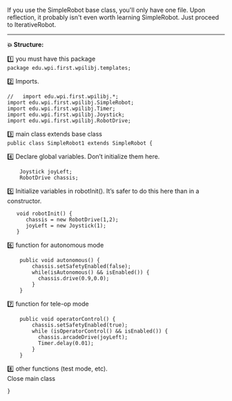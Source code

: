 If you use the SimpleRobot base class, you'll only have one file.
Upon reflection, it probably isn't even worth learning SimpleRobot. Just proceed to IterativeRobot.

----

**:boom: Structure:**

:one:  you must have this package<br>
`package edu.wpi.first.wpilibj.templates;`

:two: Imports.<br>
```
//   import edu.wpi.first.wpilibj.*;
import edu.wpi.first.wpilibj.SimpleRobot;
import edu.wpi.first.wpilibj.Timer;
import edu.wpi.first.wpilibj.Joystick;
import edu.wpi.first.wpilibj.RobotDrive;
```

:three: main class extends base class<br>
`public class SimpleRobot1 extends SimpleRobot {`

:four: Declare global variables. Don’t initialize them here.
```
    Joystick joyLeft;
    RobotDrive chassis;
```

:five: Initialize variables in robotInit(). It’s safer to do this here than in a constructor.
```
   void robotInit() { 
      chassis = new RobotDrive(1,2);
      joyLeft = new Joystick(1);
   }    
```

:six: function for autonomous mode
```
    public void autonomous() {
        chassis.setSafetyEnabled(false);
        while(isAutonomous() && isEnabled()) {
	      chassis.drive(0.9,0.0);           
        }
    }
```

:seven: function for tele-op mode
```
    public void operatorControl() {
        chassis.setSafetyEnabled(true);
        while (isOperatorControl() && isEnabled()) {
	      chassis.arcadeDrive(joyLeft);
	      Timer.delay(0.01);
        }
    }
```

:eight: other functions (test mode, etc).<br>
Close main class

`}`

